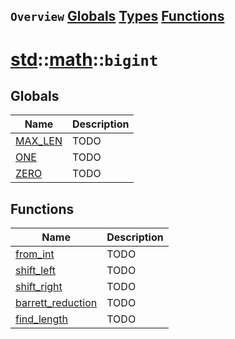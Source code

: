 ## `Overview` [Globals](./globals.md) [Types](./types.md) [Functions](./functions.md)
# [std](./../../std.md)::[math](./../math.md)::`bigint`
## Globals
|Name|Description|
|----|-----------|
|[MAX_LEN](#todo)|TODO|
|[ONE](#todo)|TODO|
|[ZERO](#todo)|TODO|
## Functions
|Name|Description|
|----|-----------|
|[from_int](#todo)|TODO|
|[shift_left](#todo)|TODO|
|[shift_right](#todo)|TODO|
|[barrett_reduction](#todo)|TODO|
|[find_length](#todo)|TODO|

